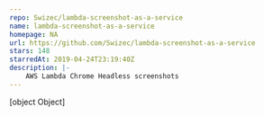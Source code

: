 ```yaml
---
repo: Swizec/lambda-screenshot-as-a-service
name: lambda-screenshot-as-a-service
homepage: NA
url: https://github.com/Swizec/lambda-screenshot-as-a-service
stars: 148
starredAt: 2019-04-24T23:19:40Z
description: |-
    AWS Lambda Chrome Headless screenshots
---
```


[object Object]

